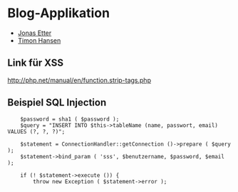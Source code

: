 # Blog-Applikation

* [Jonas Etter](https://github.com/bluetho) 
* [Timon Hansen](https://github.com/timon3355)


## Link für XSS
http://php.net/manual/en/function.strip-tags.php

## Beispiel SQL Injection


		$password = sha1 ( $password );		
		$query = "INSERT INTO $this->tableName (name, passwort, email) VALUES (?, ?, ?)";
		
		$statement = ConnectionHandler::getConnection ()->prepare ( $query );
		$statement->bind_param ( 'sss', $benutzername, $password, $email );
		
		if (! $statement->execute ()) {
			throw new Exception ( $statement->error );
